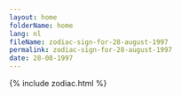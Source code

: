 ```yaml
---
layout: home
folderName: home
lang: nl
fileName: zodiac-sign-for-28-august-1997
permalink: zodiac-sign-for-28-august-1997
date: 28-08-1997
---
```

{% include zodiac.html %}
